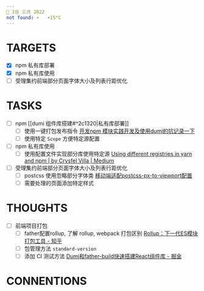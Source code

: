 ```yaml
---
📆 3日 三月 2022
not found: ☀️   +15°C
---
```


# TARGETS
- [x] npm 私有库部署
- [x] npm 私有库使用
- [ ] 受理集约前端部分页面字体大小及列表行距优化

# TASKS
- [ ] npm [[dumi 组件库搭建#^2c1320|私有库部署]]
	- [ ] 使用一键打包发布指令 [开发npm 模块实践开发及使用dumi的坑记录一下](http://www.4k8k.xyz/article/weixin_44070105/119377295)
	- [ ] 使用特定 `Scope` 方便特定源配置
- [ ] npm 私有库使用
	- [ ] 使用配置文件实现部分库使用特定源 [Using different registries in yarn and npm | by Crysfel Villa | Medium](https://medium.com/@crysfel/using-different-registries-in-yarn-and-npm-766541d6f851)
- [ ] 受理集约前端部分页面字体大小及列表行距优化
	- [ ] postcss 使用忽略部分字体类 [移动端适配postcss-px-to-viewport配置 ](https://www.cnblogs.com/wangjae/p/12702900.html)
	- [ ] 需要处理的页面添加特定样式

# THOUGHTS
- [ ] 前端项目打包
	- [ ] father配置rollup, 了解 rollup, webpack 打包区别 [Rollup：下一代ES模块打包工具 - 知乎](https://zhuanlan.zhihu.com/p/75717476)
	- [ ] 包管理方法 `standard-version` 
	- [ ] 添加 CI 测试方法 [Dumi和father-build快速搭建React组件库 - 掘金](https://juejin.cn/post/6904795653243994125)

# CONNENTIONS